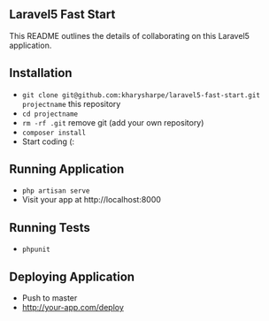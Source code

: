 ## Laravel5 Fast Start

This README outlines the details of collaborating on this Laravel5 application.

## Installation

* `git clone git@github.com:kharysharpe/laravel5-fast-start.git projectname` this repository
* `cd projectname`
* `rm -rf .git` remove git (add your own repository)
* `composer install`
* Start coding (:


## Running Application

* `php artisan serve`
* Visit your app at http://localhost:8000

## Running Tests

* `phpunit`

## Deploying Application
* Push to master
* http://your-app.com/deploy


